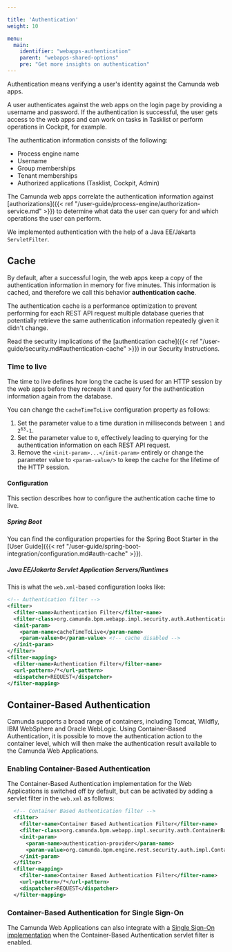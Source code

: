 ```yaml
---

title: 'Authentication'
weight: 10

menu:
  main:
    identifier: "webapps-authentication"
    parent: "webapps-shared-options"
    pre: "Get more insights on authentication"
---
```


Authentication means verifying a user's identity against the Camunda web apps. 

A user authenticates against the web apps on the login page by providing a username and password. If the 
authentication is successful, the user gets access to the web apps and can work on tasks 
in Tasklist or perform operations in Cockpit, for example.

The authentication information consists of the following:

* Process engine name
* Username
* Group memberships
* Tenant memberships 
* Authorized applications (Tasklist, Cockpit, Admin) 

The Camunda web apps correlate the authentication information against [authorizations]({{< ref "/user-guide/process-engine/authorization-service.md" >}}) to determine 
what data the user can query for and which operations the user can perform.

We implemented authentication with the help of a Java EE/Jakarta `ServletFilter`.

## Cache

By default, after a successful login, the web apps keep a copy of the authentication information in memory for five minutes. This information is cached, and therefore we call this behavior **authentication cache**. 

The authentication cache is a performance optimization to prevent performing for each REST API request 
multiple database queries that potentially retrieve the same authentication information repeatedly
given it didn't change.

Read the security implications of the [authentication cache]({{< ref "/user-guide/security.md#authentication-cache" >}}) in our Security Instructions.

### Time to live

The time to live defines how long the cache is used for an HTTP session by the web apps before 
they recreate it and query for the authentication information again from the database.

You can change the `cacheTimeToLive` configuration property as follows:

1. Set the parameter value to a time duration in milliseconds between `1` and <code>2<sup>63</sup>-1</code>.
2. Set the parameter value to `0`, effectively leading to querying for the authentication information on each REST API request.
3. Remove the `<init-param>...</init-param>` entirely or change the parameter value to `<param-value/>` to keep the cache for the lifetime of the HTTP session.

#### Configuration

This section describes how to configure the authentication cache time to live.

##### Spring Boot

You can find the configuration properties for the Spring Boot Starter in the [User Guide]({{< ref "/user-guide/spring-boot-integration/configuration.md#auth-cache" >}}).

##### Java EE/Jakarta Servlet Application Servers/Runtimes

This is what the `web.xml`-based configuration looks like:

```xml
<!-- Authentication filter -->
<filter>
  <filter-name>Authentication Filter</filter-name>
  <filter-class>org.camunda.bpm.webapp.impl.security.auth.AuthenticationFilter</filter-class>
  <init-param>
    <param-name>cacheTimeToLive</param-name>
    <param-value>0</param-value> <!-- cache disabled -->
  </init-param>
</filter>
<filter-mapping>
  <filter-name>Authentication Filter</filter-name>
  <url-pattern>/*</url-pattern>
  <dispatcher>REQUEST</dispatcher>
</filter-mapping>
```

## Container-Based Authentication

Camunda supports a broad range of containers, including Tomcat, Wildfly, IBM WebSphere and Oracle WebLogic. Using Container-Based Authentication, it is possible to move the authentication action to the container level, which will then make the authentication result available to the Camunda Web Applications.

### Enabling Container-Based Authentication

The Container-Based Authentication implementation for the Web Applications is switched off by default, but can be activated by adding a servlet filter in the `web.xml` as follows:

```xml
  <!-- Container Based Authentication filter -->
  <filter>
    <filter-name>Container Based Authentication Filter</filter-name>
    <filter-class>org.camunda.bpm.webapp.impl.security.auth.ContainerBasedAuthenticationFilter</filter-class>
    <init-param>
      <param-name>authentication-provider</param-name>
      <param-value>org.camunda.bpm.engine.rest.security.auth.impl.ContainerBasedAuthenticationProvider</param-value>
    </init-param>
  </filter>
  <filter-mapping>
    <filter-name>Container Based Authentication Filter</filter-name>
    <url-pattern>/*</url-pattern>
    <dispatcher>REQUEST</dispatcher>
  </filter-mapping>
```

### Container-Based Authentication for Single Sign-On

The Camunda Web Applications can also integrate with a [Single Sign-On implementation](https://en.wikipedia.org/wiki/List_of_single_sign-on_implementations) when the Container-Based Authentication servlet filter is enabled.